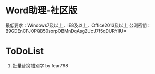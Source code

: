 # Word助理-社区版
最低要求：Windows7及以上，IE8及以上，Office2013及以上
公测密钥：B9GDEnCFJ0PQB50sorpOBMnDqAsg2UcJ7f5qDURYIIU=
# ToDoList
1. 批量替换错别字 by fear798
